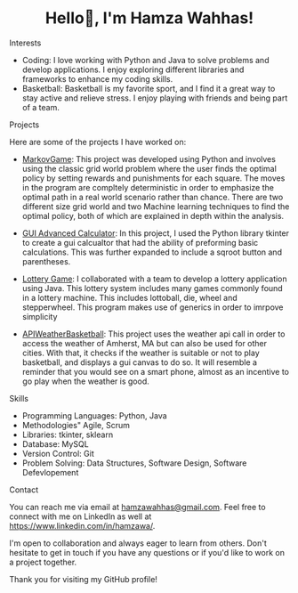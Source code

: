 
<h1 align="center">Hello👋, I'm Hamza Wahhas!</h1>

Interests
- Coding: I love working with Python and Java to solve problems and develop applications. I enjoy exploring different libraries and frameworks to enhance my coding skills.
- Basketball: Basketball is my favorite sport, and I find it a great way to stay active and relieve stress. I enjoy playing with friends and being part of a team.

Projects

Here are some of the projects I have worked on:

- [MarkovGame](https://github.com/Hamoozi/MarkovGame): This project was developed using Python and involves using the classic grid world problem where the user finds the optimal policy by setting rewards and punishments for each square. The moves in the program are compltely deterministic in order to emphasize the optimal path in a real world scenario rather than chance. There are two different size grid world and two Machine learning techniques to find the optimal policy, both of which are explained in depth within the analysis.

- [GUI Advanced Calculator](https://github.com/Hamoozi/GUI-Advanced-Calculator): In this project, I used the Python library tkinter to create a gui calcualtor that had the ability of preforming basic calculations. This was further expanded to include a sqroot button and parentheses. 

- [Lottery Game](https://github.com/Hamoozi/LotteryGame): I collaborated with a team to develop a lottery application using Java. This lottery system includes many games commonly found in a lottery machine. This includes lottoball, die, wheel and stepperwheel. This program makes use of generics in order to imrpove simplicity

- [APIWeatherBasketball](https://github.com/Hamoozi/APIWeatherBasketball): This project uses the weather api call in order to access the weather of Amherst, MA but can also be used for other cities. With that, it checks if the weather is suitable or not to play basketball, and displays a gui canvas to do so. It will resemble a reminder that you would see on a smart phone, almost as an incentive to go play when the weather is good.

Skills

- Programming Languages: Python, Java
- Methodologies" Agile, Scrum
- Libraries: tkinter, sklearn
- Database: MySQL
- Version Control: Git
- Problem Solving: Data Structures, Software Design, Software Defevlopement

Contact

You can reach me via email at hamzawahhas@gmail.com. Feel free to connect with me on LinkedIn as well at https://www.linkedin.com/in/hamzawa/.

I'm open to collaboration and always eager to learn from others. Don't hesitate to get in touch if you have any questions or if you'd like to work on a project together.

Thank you for visiting my GitHub profile! 
